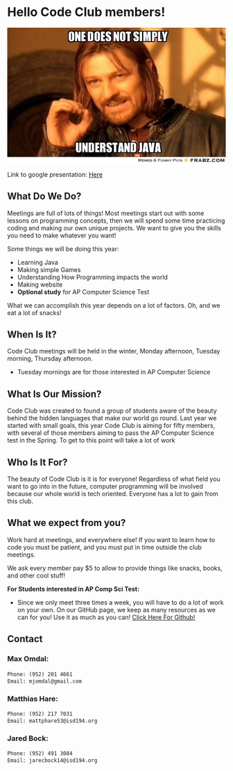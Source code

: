 # Hello Code Club members!

![meme](meme.jpg)

Link to google presentation: [Here](https://docs.google.com/presentation/d/1050Nsg7OW_D_WovhY_0UgM7h2bWyBQME27npsfM8BW0/edit?usp=sharing)

## What Do We Do?
Meetings are full of lots of things! Most meetings start out with some lessons on programming concepts, then we will spend some time practicing coding and making our own unique projects. We want to give you the skills you need to make whatever you want!

Some things we will be doing this year:
- Learning Java
- Making simple Games
- Understanding How Programming impacts the world
- Making website
- **Optional study** for AP Computer Science Test

What we can accomplish this year depends on a lot of factors.
Oh, and we eat a lot of snacks!

## When Is It?
Code Club meetings will be held in the winter, Monday afternoon, Tuesday morning, Thursday afternoon.
- Tuesday mornings are for those interested in AP Computer Science

## What Is Our Mission?
Code Club was created to found a group of students aware of the beauty behind the hidden languages that make our world go round. Last year we started with small goals, this year Code Club is aiming for fifty members, with several of those members aiming to pass the AP Computer Science test in the Spring. To get to this point will take a lot of work

## Who Is It For?
The beauty of Code Club is it is for everyone! Regardless of what field you want to go into in the future, computer programming will be involved because our whole world is tech oriented. Everyone has a lot to gain from this club.

## What we expect from you?
Work hard at meetings, and everywhere else! If you want to learn how to code you must be patient, and you must put in time outside the club meetings.

We ask every member pay $5 to allow to provide things like snacks, books, and other cool stuff!

**For Students interested in AP Comp Sci Test:**
- Since we only meet three times a week, you will have to do a lot of work on your own. On our GitHub page, we keep as many resources as we can for you! Use it as much as you can! [Click Here For Github!]("https://github.com/momja/Code-Club")

## Contact
### Max Omdal:
```
Phone: (952) 201 4661
Email: mjomdal@gmail.com
```
### Matthias Hare:
```
Phone: (952) 217 7031
Email: mattphare53@isd194.org
```
### Jared Bock:
```
Phone: (952) 491 3084
Email: jarecbock14@isd194.org
```
